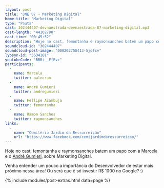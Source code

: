 ```yaml
---
layout: post
title: "DNE 87 - Marketing Digital"
home-title: "Marketing Digital"
type: "Pauta"
cast: 302444407-devnaestrada-devnaestrada-87-marketing-digital.mp3
cast-length: "44102790"
cast-time: "00:45:52"
description: "Hoje no cast, femontanha e raymonsanches batem um papo com a Marcela e o André Gumieri, sobre Marketing Digital. Venha entender um pouco a importância do Desenvolvedor de estar mais próximo nessa área! Ou será que é só investir R$ 1000 no Google? :)"
soundcloud-id: "302444407"
soundcloud-post-image: "000202758413-5jofcv"
lybsyn-id: "5634181"
youtubeCode: "BBBt__EfBvc"
participants:
  -
    name: Marcela
    twitter: aalecram
  -
    name: André Gumieri
    twitter: andregumieri
  -
    name: Fellipe Azambuja
    twitter: femontanha
  -
    name: Ramon Sanches
    twitter: raymonsanches
links:
  -
    name: "Cemitério Jardim da Ressurreição"
    url: "https://www.facebook.com/cemijardimdaressurreicao/"
---
```


Hoje no cast, [femontanha](https://twitter.com/femontanha) e [raymonsanches](https://twitter.com/raymonsanches) batem um papo com a [Marcela](https://twitter.com/aalecram) e o [André Gumieri](https://twitter.com/andregumieri), sobre Marketing Digital.

Venha entender um pouco a importância do Desenvolvedor de estar mais próximo nessa área! Ou será que é só investir R$ 1000 no Google? :)

{% include modules/post-extras.html data=page %}
